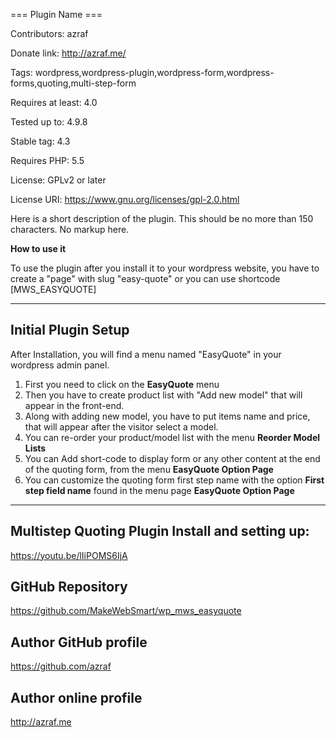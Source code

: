 === Plugin Name ===

Contributors: azraf

Donate link: http://azraf.me/ 

Tags: wordpress,wordpress-plugin,wordpress-form,wordpress-forms,quoting,multi-step-form

Requires at least: 4.0

Tested up to: 4.9.8

Stable tag: 4.3

Requires PHP: 5.5

License: GPLv2 or later

License URI: https://www.gnu.org/licenses/gpl-2.0.html

Here is a short description of the plugin.  This should be no more than 150 characters.  No markup here.


**How to use it**

To use the plugin after you install it to your wordpress website, you have to create a "page" with slug "easy-quote" or you can use shortcode [MWS_EASYQUOTE] 

---

## Initial Plugin Setup

After Installation, you will find a menu named "EasyQuote" in your wordpress admin panel.

1. First you need to click on the **EasyQuote** menu 
2. Then you have to create product list with "Add new model" that will appear in the front-end.
3. Along with adding new model, you have to put items name and price, that will appear after the visitor select a model.
4. You can re-order your product/model list with the menu **Reorder Model Lists** 
5. You can Add short-code to display form or any other content at the end of the quoting form, from the menu **EasyQuote Option Page**
6. You can customize the quoting form first step name with the option **First step field name** found in the menu page **EasyQuote Option Page**


---

## Multistep Quoting Plugin Install and setting up:
https://youtu.be/lIiPOMS6IjA

## GitHub Repository
https://github.com/MakeWebSmart/wp_mws_easyquote

## Author GitHub profile
https://github.com/azraf

## Author online profile
http://azraf.me

